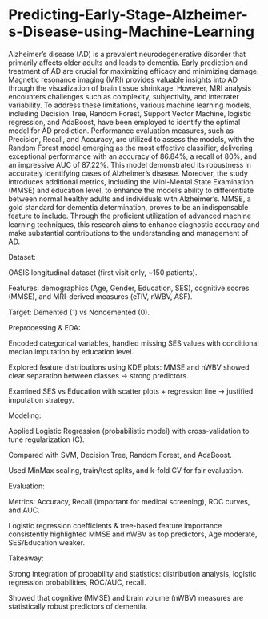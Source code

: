# Predicting-Early-Stage-Alzheimer-s-Disease-using-Machine-Learning

Alzheimer’s disease (AD) is a prevalent neurodegenerative
disorder that primarily affects older adults and leads to
dementia. Early prediction and treatment of AD are crucial for
maximizing efficacy and minimizing damage. Magnetic resonance
imaging (MRI) provides valuable insights into AD through the
visualization of brain tissue shrinkage. However, MRI analysis
encounters challenges such as complexity, subjectivity, and interrater
variability.
To address these limitations, various machine learning models,
including Decision Tree, Random Forest, Support Vector Machine,
logistic regression, and AdaBoost, have been employed
to identify the optimal model for AD prediction. Performance
evaluation measures, such as Precision, Recall, and Accuracy,
are utilized to assess the models, with the Random Forest model
emerging as the most effective classifier, delivering exceptional
performance with an accuracy of 86.84%, a recall of 80%, and
an impressive AUC of 87.22%. This model demonstrated its
robustness in accurately identifying cases of Alzheimer’s disease.
Moreover, the study introduces additional metrics, including
the Mini-Mental State Examination (MMSE) and education level,
to enhance the model’s ability to differentiate between normal
healthy adults and individuals with Alzheimer’s. MMSE, a gold
standard for dementia determination, proves to be an indispensable
feature to include. Through the proficient utilization
of advanced machine learning techniques, this research aims to
enhance diagnostic accuracy and make substantial contributions
to the understanding and management of AD.


Dataset:

OASIS longitudinal dataset (first visit only, ~150 patients).

Features: demographics (Age, Gender, Education, SES), cognitive scores (MMSE), and MRI-derived measures (eTIV, nWBV, ASF).

Target: Demented (1) vs Nondemented (0).

Preprocessing & EDA:

Encoded categorical variables, handled missing SES values with conditional median imputation by education level.

Explored feature distributions using KDE plots: MMSE and nWBV showed clear separation between classes → strong predictors.

Examined SES vs Education with scatter plots + regression line → justified imputation strategy.

Modeling:

Applied Logistic Regression (probabilistic model) with cross-validation to tune regularization (C).

Compared with SVM, Decision Tree, Random Forest, and AdaBoost.

Used MinMax scaling, train/test splits, and k-fold CV for fair evaluation.

Evaluation:

Metrics: Accuracy, Recall (important for medical screening), ROC curves, and AUC.

Logistic regression coefficients & tree-based feature importance consistently highlighted MMSE and nWBV as top predictors, Age moderate, SES/Education weaker.

Takeaway:

Strong integration of probability and statistics: distribution analysis, logistic regression probabilities, ROC/AUC, recall.

Showed that cognitive (MMSE) and brain volume (nWBV) measures are statistically robust predictors of dementia.
